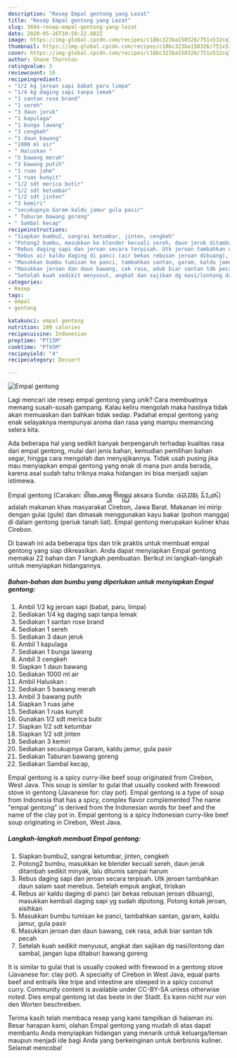 ```yaml
---
description: "Resep Empal gentong yang Lezat"
title: "Resep Empal gentong yang Lezat"
slug: 3694-resep-empal-gentong-yang-lezat
date: 2020-05-26T10:59:22.882Z
image: https://img-global.cpcdn.com/recipes/c18bc323ba150326/751x532cq70/empal-gentong-foto-resep-utama.jpg
thumbnail: https://img-global.cpcdn.com/recipes/c18bc323ba150326/751x532cq70/empal-gentong-foto-resep-utama.jpg
cover: https://img-global.cpcdn.com/recipes/c18bc323ba150326/751x532cq70/empal-gentong-foto-resep-utama.jpg
author: Shane Thornton
ratingvalue: 3
reviewcount: 10
recipeingredient:
- "1/2 kg jeroan sapi babat paru limpa"
- "1/4 kg daging sapi tanpa lemak"
- "1 santan rose brand"
- "1 sereh"
- "3 daun jeruk"
- "1 kapulaga"
- "1 bunga lawang"
- "3 cengkeh"
- "1 daun bawang"
- "1000 ml air"
- " Haluskan "
- "5 bawang merah"
- "3 bawang putih"
- "1 ruas jahe"
- "1 ruas kunyit"
- "1/2 sdt merica butir"
- "1/2 sdt ketumbar"
- "1/2 sdt jinten"
- "3 kemiri"
- "secukupnya Garam kaldu jamur gula pasir"
- " Taburan bawang goreng"
- " Sambal kecap"
recipeinstructions:
- "Siapkan bumbu2, sangrai ketumbar, jinten, cengkeh"
- "Potong2 bumbu, masukkan ke blender kecuali sereh, daun jeruk ditambah sedikit minyak, lalu ditumis sampai harum"
- "Rebus daging sapi dan jeroan secara terpisah. Utk jeroan tambahkan daun salam saat merebus. Setelah empuk angkat, tiriskan"
- "Rebus air kaldu daging di panci (air bekas rebusan jeroan dibuang), masukkan kembali daging sapi yg sudah dipotong. Potong kotak jeroan, sisihkan"
- "Masukkan bumbu tumisan ke panci, tambahkan santan, garam, kaldu jamur, gula pasir"
- "Masukkan jeroan dan daun bawang, cek rasa, aduk biar santan tdk pecah"
- "Setelah kuah sedikit menyusut, angkat dan sajikan dg nasi/lontong dan sambal, jangan lupa ditaburi bawang goreng"
categories:
- Resep
tags:
- empal
- gentong

katakunci: empal gentong 
nutrition: 289 calories
recipecuisine: Indonesian
preptime: "PT15M"
cooktime: "PT45M"
recipeyield: "4"
recipecategory: Dessert

---
```



![Empal gentong](https://img-global.cpcdn.com/recipes/c18bc323ba150326/751x532cq70/empal-gentong-foto-resep-utama.jpg)

Lagi mencari ide resep empal gentong yang unik? Cara membuatnya memang susah-susah gampang. Kalau keliru mengolah maka hasilnya tidak akan memuaskan dan bahkan tidak sedap. Padahal empal gentong yang enak selayaknya mempunyai aroma dan rasa yang mampu memancing selera kita.

Ada beberapa hal yang sedikit banyak berpengaruh terhadap kualitas rasa dari empal gentong, mulai dari jenis bahan, kemudian pemilihan bahan segar, hingga cara mengolah dan menyajikannya. Tidak usah pusing jika mau menyiapkan empal gentong yang enak di mana pun anda berada, karena asal sudah tahu triknya maka hidangan ini bisa menjadi sajian istimewa.

Empal gentong (Carakan: ꦲꦼꦩ꧀ꦥꦭ꧀ ꦒꦼꦤ꧀ꦛꦺꦴꦁ aksara Sunda: ᮈᮙ᮪ᮕᮜ᮪ ᮍᮨᮔ᮪ᮒᮧᮀ) adalah makanan khas masyarakat Cirebon, Jawa Barat. Makanan ini mirip dengan gulai (gule) dan dimasak menggunakan kayu bakar (pohon mangga) di dalam gentong (periuk tanah liat). Empal gentong merupakan kuliner khas Cirebon.


Di bawah ini ada beberapa tips dan trik praktis untuk membuat empal gentong yang siap dikreasikan. Anda dapat menyiapkan Empal gentong memakai 22 bahan dan 7 langkah pembuatan. Berikut ini langkah-langkah untuk menyiapkan hidangannya.

<!--inarticleads1-->

##### Bahan-bahan dan bumbu yang diperlukan untuk menyiapkan Empal gentong:

1. Ambil 1/2 kg jeroan sapi (babat, paru, limpa)
1. Sediakan 1/4 kg daging sapi tanpa lemak
1. Sediakan 1 santan rose brand
1. Sediakan 1 sereh
1. Sediakan 3 daun jeruk
1. Ambil 1 kapulaga
1. Sediakan 1 bunga lawang
1. Ambil 3 cengkeh
1. Siapkan 1 daun bawang
1. Sediakan 1000 ml air
1. Ambil  Haluskan :
1. Sediakan 5 bawang merah
1. Ambil 3 bawang putih
1. Siapkan 1 ruas jahe
1. Sediakan 1 ruas kunyit
1. Gunakan 1/2 sdt merica butir
1. Siapkan 1/2 sdt ketumbar
1. Siapkan 1/2 sdt jinten
1. Sediakan 3 kemiri
1. Sediakan secukupnya Garam, kaldu jamur, gula pasir
1. Sediakan  Taburan bawang goreng
1. Sediakan  Sambal kecap,


Empal gentong is a spicy curry-like beef soup originated from Cirebon, West Java. This soup is similar to gulai that usually cooked with firewood stove in gentong (Javanese for: clay pot). Empal gentong is a type of soup from Indonesia that has a spicy, complex flavor complemented The name &#34;empal gentong&#34; is derived from the Indonesian words for beef and the name of the clay pot in. Empal gentong is a spicy Indonesian curry-like beef soup originating in Cirebon, West Java. 

<!--inarticleads2-->

##### Langkah-langkah membuat Empal gentong:

1. Siapkan bumbu2, sangrai ketumbar, jinten, cengkeh
1. Potong2 bumbu, masukkan ke blender kecuali sereh, daun jeruk ditambah sedikit minyak, lalu ditumis sampai harum
1. Rebus daging sapi dan jeroan secara terpisah. Utk jeroan tambahkan daun salam saat merebus. Setelah empuk angkat, tiriskan
1. Rebus air kaldu daging di panci (air bekas rebusan jeroan dibuang), masukkan kembali daging sapi yg sudah dipotong. Potong kotak jeroan, sisihkan
1. Masukkan bumbu tumisan ke panci, tambahkan santan, garam, kaldu jamur, gula pasir
1. Masukkan jeroan dan daun bawang, cek rasa, aduk biar santan tdk pecah
1. Setelah kuah sedikit menyusut, angkat dan sajikan dg nasi/lontong dan sambal, jangan lupa ditaburi bawang goreng


It is similar to gulai that is usually cooked with firewood in a gentong stove (Javanese for: clay pot). A specialty of Cirebon in West Java, equal parts beef and entrails like tripe and intestine are steeped in a spicy coconut curry. Community content is available under CC-BY-SA unless otherwise noted. Dies empal gentong ist das beste in der Stadt. Es kann nicht nur von den Worten beschreiben. 

Terima kasih telah membaca resep yang kami tampilkan di halaman ini. Besar harapan kami, olahan Empal gentong yang mudah di atas dapat membantu Anda menyiapkan hidangan yang menarik untuk keluarga/teman maupun menjadi ide bagi Anda yang berkeinginan untuk berbisnis kuliner. Selamat mencoba!
